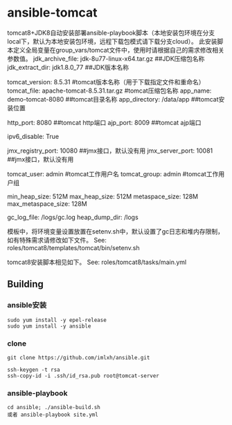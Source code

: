 ansible-tomcat
===============

tomcat8+JDK8自动安装部署ansible-playbook脚本（本地安装包环境在分支local下，默认为本地安装包环境，远程下载包模式请下载分支cloud）。
此安装脚本定义全局变量在group_vars/tomcat文件中，使用时请根据自己的需求修改相关参数值。
jdk_archive_file: jdk-8u77-linux-x64.tar.gz   ##JDK压缩包名称
jdk_extract_dir: jdk1.8.0_77               ##JDK版本名称

tomcat_version: 8.5.31                     #tomcat版本名称（用于下载指定文件和重命名）
tomcat_file: apache-tomcat-8.5.31.tar.gz   #tomcat压缩包名称
app_name: demo-tomcat-8080   ##tomcat目录名称
app_directory: /data/app   ##tomcat安装位置

http_port: 8080    ##tomcat http端口
ajp_port: 8009    ##tomcat ajp端口

ipv6_disable: True

jmx_registry_port: 10080  ##jmx接口，默认没有用
jmx_server_port: 10081  ##jmx接口，默认没有用

tomcat_user: admin   #tomcat工作用户名
tomcat_group: admin   #tomcat工作用户组

min_heap_size: 512M
max_heap_size: 512M
metaspace_size: 128M
max_metaspace_size: 128M

gc_log_file: /logs/gc.log
heap_dump_dir: /logs


模板中，将环境变量设置放置在setenv.sh中，默认设置了gc日志和堆内存限制，如有特殊需求请修改如下文件。
See: roles/tomcat8/templates/tomcat/bin/setenv.sh



tomcat8安装脚本相见如下。
See: roles/tomcat8/tasks/main.yml


Building
--------

### ansible安装

```shell
sudo yum install -y epel-release
sudo yum install -y ansible
```

### clone

```shell
git clone https://github.com/imlxh/ansible.git
```



```shell
ssh-keygen -t rsa
ssh-copy-id -i .ssh/id_rsa.pub root@tomcat-server
```

### ansible-playbook 

```shell
cd ansible; ./ansible-build.sh
或者 ansible-playbook site.yml
```



